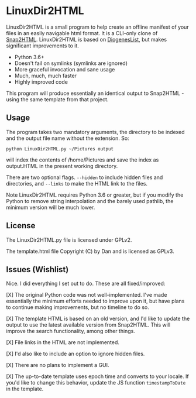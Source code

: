 # LinuxDir2HTML

LinuxDir2HTML is a small program to help create an offline manifest of your files in an easily navigable html format. It is a CLI-only clone of [Snap2HTML](https://www.rlvision.com/snap2html/). LinuxDir2HTML is based on [DiogenesList](https://github.com/ZapperDJ/DiogenesList), but makes significant improvements to it.

- Python 3.6+
- Doesn't fail on symlinks (symlinks are ignored)
- More graceful invocation and sane usage
- Much, much, much faster
- Highly improved code

This program will produce essentially an identical output to Snap2HTML - using the same template from that project.

## Usage
The program takes two mandatory arguments, the directory to be indexed and the output file name without the extension. So:

    python LinuxDir2HTML.py ~/Pictures output
 
will index the contents of /home/Pictures and save the index as output.HTML in the present working directory.

There are two optional flags. `--hidden` to include hidden files and directories, and `--links` to make the HTML link to the files.

Note LinuxDir2HTML requires Python 3.6 or greater, but if you modify the Python to remove string interpolation and the barely used pathlib, the minimum version will be much lower.

## License
The LinuxDir2HTML.py file is licensed under GPLv2.

The template.html file Copyright (C) by Dan and is licensed as GPLv3.

## Issues (Wishlist)

Nice. I did everything I set out to do. These are all fixed/improved:

[X] The original Python code was not well-implemented. I've made essentially the minimum efforts needed to improve upon it, but have plans to continue making improvements, but no timeline to do so.

[X] The template HTML is based on an old version, and I'd like to update the output to use the latest available version from Snap2HTML. This will improve the search functionality, among other things.

[X] File links in the HTML are not implemented.

[X] I'd also like to include an option to ignore hidden files.

[X] There are no plans to implement a GUI.

[X] The up-to-date template uses epoch time and converts to your locale. If you'd like to change this behavior, update the JS function `timestampToDate` in the template.
